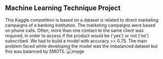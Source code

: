 ## Machine Learning Technique Project
This Kaggle competition is based on a dataset is related to direct marketing campaigns of a banking institution. The marketing campaigns were based on phone calls. Often, more than one contact to the same client was required, in order to access if the product would be ('yes') or not ('no') subscribed. We had to build a model with accuracy >= 0.75.
The main problem faced while developing the model was the imbalanced dataset but this was balanced by SMOTE.
![image](https://github.com/user-attachments/assets/dafae455-5dad-4e3b-b4a7-4afb36ecea92)
